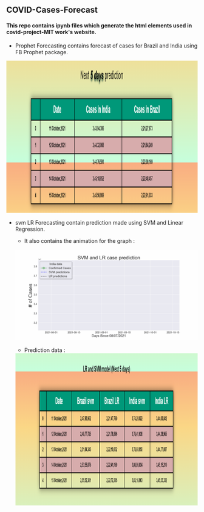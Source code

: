 ## COVID-Cases-Forecast

#### This repo contains ipynb files which generate the html elements used in covid-project-MIT work's website.

- Prophet Forecasting contains forecast of cases for Brazil and India using FB Prophet package.

<img src="https://github.com/Novid-Patsham/COVID-Cases-Forecast/blob/master/Data/FBProphet.png" width="900" height="400">

- svm LR Forecasting contain prediction made using SVM and Linear Regression. 

  - It also contains the animation for the graph : 
  
  ![](https://github.com/Novid-Patsham/COVID-Cases-Forecast/blob/master/Data/svmLR_IND.gif)
  
  - Prediction data : 
  
  
  
  <img src="https://github.com/Novid-Patsham/COVID-Cases-Forecast/blob/master/Data/SVM_LR.png" width="900" height="400">

